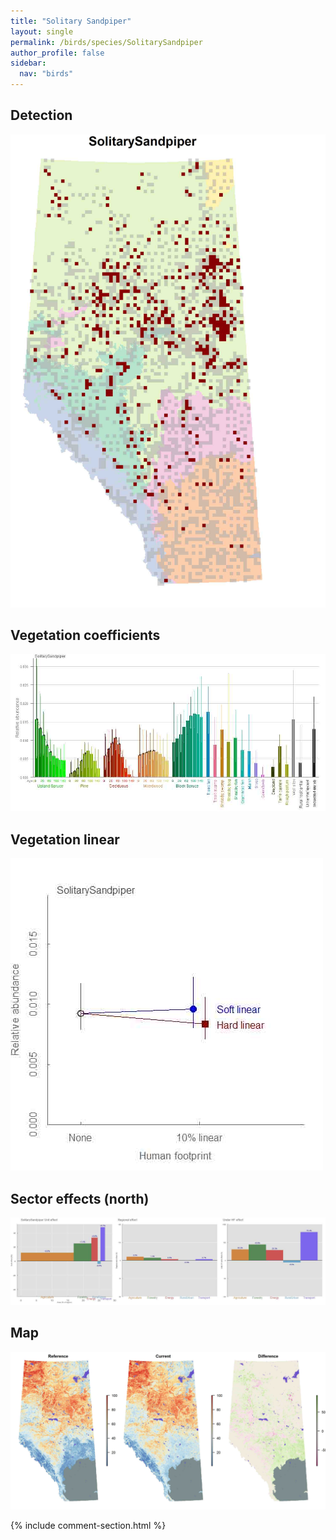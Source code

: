 ```yaml
---
title: "Solitary Sandpiper"
layout: single
permalink: /birds/species/SolitarySandpiper
author_profile: false
sidebar:
  nav: "birds"
---
```


<h2>Detection</h2>

![](/assets/images/birds/SolitarySandpiper/det.jpg)

<h2>Vegetation coefficients</h2>

![](/assets/images/birds/SolitarySandpiper/veghf.jpg)

<h2>Vegetation linear</h2>

![](/assets/images/birds/SolitarySandpiper/lin-north.jpg)

<h2>Sector effects (north)</h2>

![](/assets/images/birds/SolitarySandpiper/sector-north.jpg)

<h2>Map</h2>

![](/assets/images/birds/SolitarySandpiper/map.jpg)

{% include comment-section.html %}
